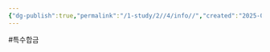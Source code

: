 ```yaml
---
{"dg-publish":true,"permalink":"/1-study/2//4/info//","created":"2025-04-29T18:57:35.639+09:00","updated":"2025-06-26T17:45:30.725+09:00"}
---
```


#특수합금 